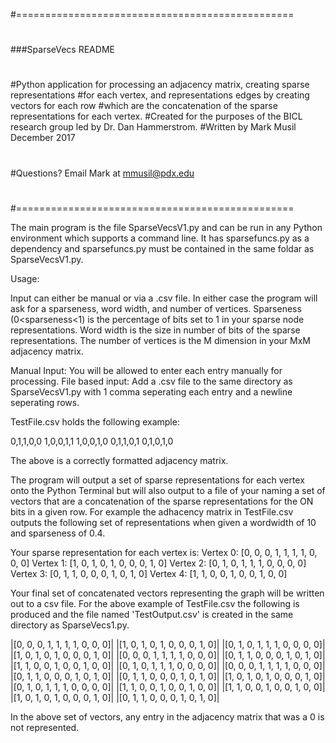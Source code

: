 #================================================
#
###SparseVecs README
#
#
#Python application for processing an adjacency matrix, creating sparse representations
#for each vertex, and representations edges by creating vectors for each row
#which are the concatenation of the sparse representations for each vertex.
#Created for the purposes of the BICL research group led by Dr. Dan Hammerstrom.
#Written by Mark Musil December 2017
#
#Questions? Email Mark at mmusil@pdx.edu
#
#================================================

The main program is the file SparseVecsV1.py and can be run in any Python environment which supports a command line. 
It has sparsefuncs.py as a dependency and sparsefuncs.py must be contained in the same foldar as SparseVecsV1.py. 

Usage: 

Input can either be manual or via a .csv file. In either case the program will ask for a sparseness, word width, 
and number of vertices. Sparseness (0<sparseness<1) is the percentage of bits set to 1 in your sparse node representations. 
Word width is the size in number of bits of the sparse representations. The number of vertices is the M dimension in your 
MxM adjacency matrix.

Manual Input: You will be allowed to enter each entry manually for processing.
File based input: Add a .csv file to the same directory as SparseVecsV1.py with 1 comma seperating each entry and a
newline seperating rows.

TestFile.csv holds the following example:

0,1,1,0,0
1,0,0,1,1
1,0,0,1,0
0,1,1,0,1
0,1,0,1,0  

The above is a correctly formatted adjacency matrix. 

The program will output a set of sparse representations for each vertex onto the Python Terminal but will also output 
to a file of your naming a set of vectors that are a concatenation of the sparse representations for the ON bits in a
given row. For example the adhacency matrix in TestFile.csv outputs the following set of representations when given a
wordwidth of 10 and sparseness of 0.4.

Your sparse representation for each vertex is:
Vertex 0:
[0, 0, 0, 1, 1, 1, 1, 0, 0, 0]
Vertex 1:
[1, 0, 1, 0, 1, 0, 0, 0, 1, 0]
Vertex 2:
[0, 1, 0, 1, 1, 1, 0, 0, 0, 0]
Vertex 3:
[0, 1, 1, 0, 0, 0, 1, 0, 1, 0]
Vertex 4:
[1, 1, 0, 0, 1, 0, 0, 1, 0, 0]


Your final set of concatenated vectors representing the graph will be written out to a csv file. 
For the above example of TestFile.csv the following is produced and the file named 'TestOutput.csv' 
is created in the same directory as SparseVecs1.py.

|[0, 0, 0, 1, 1, 1, 1, 0, 0, 0]| |[1, 0, 1, 0, 1, 0, 0, 0, 1, 0]| |[0, 1, 0, 1, 1, 1, 0, 0, 0, 0]|
|[1, 0, 1, 0, 1, 0, 0, 0, 1, 0]| |[0, 0, 0, 1, 1, 1, 1, 0, 0, 0]| |[0, 1, 1, 0, 0, 0, 1, 0, 1, 0]| |[1, 1, 0, 0, 1, 0, 0, 1, 0, 0]|
|[0, 1, 0, 1, 1, 1, 0, 0, 0, 0]| |[0, 0, 0, 1, 1, 1, 1, 0, 0, 0]| |[0, 1, 1, 0, 0, 0, 1, 0, 1, 0]|
|[0, 1, 1, 0, 0, 0, 1, 0, 1, 0]| |[1, 0, 1, 0, 1, 0, 0, 0, 1, 0]| |[0, 1, 0, 1, 1, 1, 0, 0, 0, 0]| |[1, 1, 0, 0, 1, 0, 0, 1, 0, 0]|
|[1, 1, 0, 0, 1, 0, 0, 1, 0, 0]| |[1, 0, 1, 0, 1, 0, 0, 0, 1, 0]| |[0, 1, 1, 0, 0, 0, 1, 0, 1, 0]|

In the above set of vectors, any entry in the adjacency matrix that was a 0 is not represented. 





